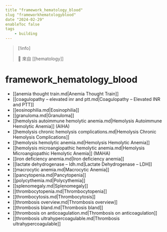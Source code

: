 ```yaml
---
title "framework_hematology_blood"
slug "frameworkhematologyblood"
date "2024-02-29"
enableToc false
tags
    - building
---
```


> [!info]
>
> 🌱 來自 [[hematology]]

# framework_hematology_blood

- [[anemia thought train.md|Anemia Thought Train]]
- [[coagulopathy – elevated inr and ptt.md|Coagulopathy – Elevated INR and PTT]]
- [[eosinophilia.md|Eosinophilia]]
- [[granuloma.md|Granuloma]]
- [[hemolysis autoimmune hemolytic anemia.md|Hemolysis Autoimmune Hemolytic Anemia]] (AIHA)
- [[hemolysis chronic hemolysis complications.md|Hemolysis Chronic Hemolysis Complications]]
- [[hemolysis hemolytic anemia.md|Hemolysis Hemolytic Anemia]]
- [[hemolysis microangiopathic hemolytic anemia.md|Hemolysis Microangiopathic Hemolytic Anemia]] (MAHA)
- [[iron deficiency anemia.md|Iron deficiency anemia]]
- [[lactate dehydrogenase – ldh.md|Lactate Dehydrogenase – LDH]]
- [[macrocytic anemia.md|Macrocytic Anemia]]
- [[pancytopenia.md|Pancytopenia]]
- [[polycythemia.md|Polycythemia]]
- [[splenomegaly.md|Splenomegaly]]
- [[thrombocytopenia.md|Thrombocytopenia]]
- [[thrombocytosis.md|Thrombocytosis]]
- [[thrombosis overview.md|Thrombosis overview]]
- [[thrombosis bland.md|Thrombosis bland]]
- [[thrombosis on anticoagulation.md|Thrombosis on anticoagulation]]
- [[thrombosis ultrahypercoagulable.md|Thrombosis ultrahypercoagulable]]
